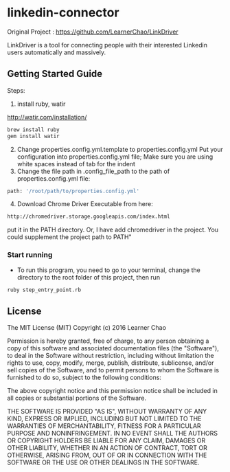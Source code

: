 # linkedin-connector

Original Project : https://github.com/LearnerChao/LinkDriver

LinkDriver is a tool for connecting people with their interested Linkedin users automatically and massively.

## Getting Started Guide

Steps:
1. install ruby, watir

http://watir.com/installation/

```bash
brew install ruby
gem install watir
```

2. Change properties.config.yml.template to properties.config.yml
Put your configuration into properties.config.yml file; Make sure you are using white spaces instead of tab for the indent
3. Change the file path in .config_file_path to the path of properties.config.yml file:
```bash
path: '/root/path/to/properties.config.yml'
```
4. Download Chrome Driver Executable from here:
```bash
http://chromedriver.storage.googleapis.com/index.html
```
put it in the PATH directory. Or, I have add chromedriver in the project. You could supplement the project path to PATH"


### Start running

* To run this program, you need to go to your terminal, change the directory to the root folder of this project, then run
```bash
ruby step_entry_point.rb
```

## License

The MIT License (MIT)
Copyright (c) 2016 Learner Chao

Permission is hereby granted, free of charge, to any person obtaining a copy of this software and associated documentation files (the "Software"), to deal in the Software without restriction, including without limitation the rights to use, copy, modify, merge, publish, distribute, sublicense, and/or sell copies of the Software, and to permit persons to whom the Software is furnished to do so, subject to the following conditions:

The above copyright notice and this permission notice shall be included in all copies or substantial portions of the Software.

THE SOFTWARE IS PROVIDED "AS IS", WITHOUT WARRANTY OF ANY KIND, EXPRESS OR IMPLIED, INCLUDING BUT NOT LIMITED TO THE WARRANTIES OF MERCHANTABILITY, FITNESS FOR A PARTICULAR PURPOSE AND NONINFRINGEMENT. IN NO EVENT SHALL THE AUTHORS OR COPYRIGHT HOLDERS BE LIABLE FOR ANY CLAIM, DAMAGES OR OTHER LIABILITY, WHETHER IN AN ACTION OF CONTRACT, TORT OR OTHERWISE, ARISING FROM, OUT OF OR IN CONNECTION WITH THE SOFTWARE OR THE USE OR OTHER DEALINGS IN THE SOFTWARE.
